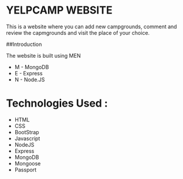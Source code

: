 # YELPCAMP WEBSITE
This is a website where you can add new campgrounds, comment and review the capmgrounds and visit the place of your choice.

##Introduction

The website is built using MEN

* M     - MongoDB
* E     - Express
* N     - Node.JS


# Technologies Used :
* HTML
* CSS
* BootStrap
* Javascript
* NodeJS
* Express
* MongoDB
* Mongoose
* Passport
